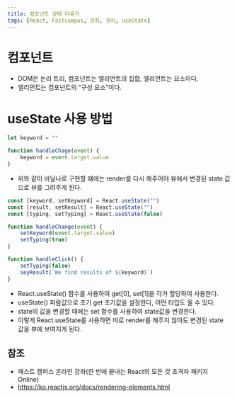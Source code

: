 ```yaml
---
title: 컴포넌트 상태 다루기
tags: [React, Fastcampus, 강좌, 정리, useState]
---
```


# 컴포넌트

- DOM은 논리 트리, 컴포넌트는 엘리먼트의 집합, 엘리먼트는 요소이다.
- 엘리먼트는 컴포넌트의 “구성 요소”이다.

# useState 사용 방법

```jsx
let keyword = ""

function handleChage(event) {
    keyword = event.target.value
}
```

- 위와 같이 바닐나로 구현할 떄에는 render를 다시 해주어야 뷰에서 변경된 state 값으로 뷰를 그려주게 된다.

```jsx
const [keyword, setKeyword] = React.useState("")
const [result, setResult] = React.useState("")
const [typing, setTyping] = React.useState(false)

function handleChange(event) {
    setKeyword(event.target.value)
    setTyping(true)
}

function handleClick() {
    setTyping(false)
    seyResult(`We find results of ${keyword}`)
}
```

- React.useState() 함수를 사용하여 get[0], set[1]을 각가 할당하여 사용한다.
- useState() 파람값으로 초기 get 초기값을 설정한다, 어떤 타입도 올 수 있다.
- state의 값을 변경할 때에는 set 함수를 사용하여 state값을 변경한다.
- 이렇게 React.useState를 사용하면 따로 render를 해주지 않아도 변경된 state 값을 뷰에 보여지게 된다.

## 참조

- 패스트 캠퍼스 온라인 강좌(한 번에 끝내는 React의 모든 것 초격자 패키지 Online)
- https://ko.reactjs.org/docs/rendering-elements.html
